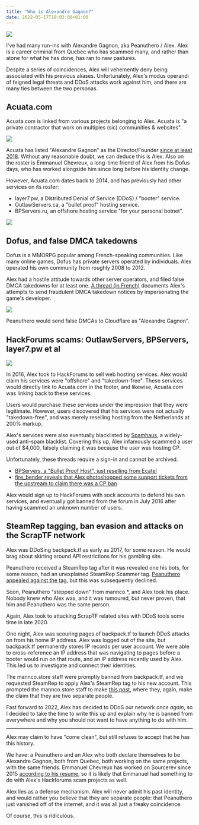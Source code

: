 ```yaml
---
title: "Who is Alexandre Gagnon?"
date: 2022-05-17T18:03:00+01:00
---
```


![](/img/articles/peanuthero.com.png)

I've had many run-ins with Alexandre Gagnon, aka Peanuthero / Alex. Alex is a career criminal from Quebec who has scammed many, and rather than atone for what he has done, has ran to new pastures. 

Despite a series of coincidences, Alex will vehemently deny being associated with his previous aliases. Unfortunately, Alex's modus operandi of feigned legal threats and DDoS attacks work against him, and there are many ties between the two personas.

## Acuata.com

Acuata.com is linked from various projects belonging to Alex. Acuata is "a private contractor that work on multiples (sic) communities & websites".

![](/img/articles/acuata.com-now.png)

Acuata has listed "Alexandre Gagnon" as the Director/Founder [since at least 2018](https://web.archive.org/web/20180412212144/https://acuata.com/). Without any reasonable doubt, we can deduce this is Alex. Also on the roster is Emmanuel Chevreux, a long-time friend of Alex from his Dofus days, who has worked alongside him since long before his identity change.

However, Acuata.com dates back to 2014, and has previously had other services on its roster:

* layer7.pw, a Distributed Denial of Service (DDoS) / "booter" service.
* OutlawServers.ca, a "bullet proof" hosting service.
* BPServers.ru, an offshore hosting service "for your personal botnet".

![](/img/articles/acuata.com-2016.png)

## Dofus, and false DMCA takedowns

Dofus is a MMORPG popular among French-speaking communities. Like many online games, Dofus has private servers operated by individuals.  Alex operated his own community from roughly 2008 to 2012.

Alex had a hostile attitude towards other server operators, and filed false DMCA takedowns for at least one. [A thread (in French)](https://archive.ph/ElqbV) documents Alex's attempts to send fraudulent DMCA takedown notices by impersonating the game's developer.

![](/img/articles/peanuthero-dofus-dmca.png)

Peanuthero would send false DMCAs to Cloudflare as "Alexandre Gagnon".

## HackForums scams: OutlawServers, BPServers, layer7.pw et al 

![](/img/articles/skype.png)

In 2016, Alex took to HackForums to sell web hosting services. Alex would claim his services were "offshore" and "takedown-free". These services would directly link to Acuata.com in the footer, and likewise, Acuata.com was linking back to these services.

Users would purchase these services under the impression that they were legitimate. However, users discovered that his services were not actually "takedown-free", and was merely reselling hosting from the Netherlands at 200% markup.

Alex's services were also eventually blacklisted by [Spamhaus](https://www.spamhaus.org/), a widely-used anti-spam blacklist. Covering this up, Alex infamously scammed a user out of $4,000, falsely claiming it was because the user was hosting CP.

Unfortunately, these threads require a sign-in and cannot be archived.
* [BPServers, a "Bullet Proof Host", just reselling from Ecatel](https://hackforums.net/archive/index.php/thread-5399544.html)
* [fire_bender reveals that Alex photoshopped some support tickets from the upstream to claim there was a CP ban](https://hackforums.net/showthread.php?tid=5327246&pid=51758410#pid51758410)

Alex would sign up to HackForums with sock accounts to defend his own services, and eventually got banned from the forum in July 2016 after having scammed an unknown number of users.

## SteamRep tagging, ban evasion and attacks on the ScrapTF network

Alex was DDoSing backpack.tf as early as 2017, for some reason. He would brag about skirting around API restrictions for his gambling site.

Peanuthero received a SteamRep tag after it was revealed one his bots, for some reason, had an unexplained SteamRep Scammer tag. [Peanuthero appealed against the tag](https://forums.steamrep.com/threads/appeal-76561198026734540-%E2%9C%85peanuthero-mannco-trade-banned-by-sr.180729/), but this was subsequently declined.

Soon, Peanuthero "stepped down" from mannco.*, and Alex took his place. Nobody knew who Alex was, and it was rumoured, but never proven, that him and Peanuthero was the same person.

Again, Alex took to attacking ScrapTF related sites with DDoS tools some time in late 2020. 

One night, Alex was scouring pages of backpack.tf to launch DDoS attacks on from his home IP address. Alex was logged out of the site, but backpack.tf permanently stores IP records per user account. We were able to cross-reference an IP address that was navigating to pages before a booter would run on that route, and an IP address recently used by Alex. This led us to investigate and connect their identities.

The mannco.store staff were promptly banned from backpack.tf, and we requested SteamRep to apply Alex's SteamRep tag to his new account. This prompted the mannco.store staff to make [this post](https://archive.ph/hkDUL), where they, again, make the claim that they are two separate people.

Fast forward to 2022, Alex has decided to DDoS our network *once again*, so I decided to take the time to write this up and explain why he is banned from everywhere and why you should not want to have anything to do with him.

----

Alex may claim to have "come clean", but still refuses to accept that he has this history.

We have: a Peanuthero and an Alex who both declare themselves to be Alexandre Gagnon, both from Quebec, both working on the same projects, with the same friends. Emmanuel Chevreux has worked on Sourcerev since 2015 [according to his resume](https://archive.ph/jTL33), so it is likely that Emmanuel had something to do with Alex's Hackforums scam projects as well. 

Alex lies as a defense mechanism. Alex will never admit his past identity, and would rather you believe that they are separate people: that Peanuthero just vanished off of the internet, and it was all just a freaky coincidence.

Of course, this is ridiculous.